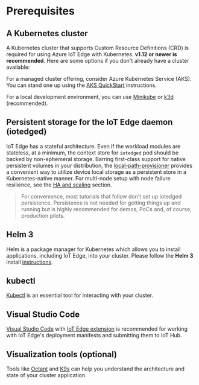 # Prerequisites

## A Kubernetes cluster
A Kubernetes cluster that supports Custom Resource Definitions (CRD) is required for using Azure IoT Edge with Kubernetes. **v1.12 or newer is recommended**. Here are some options if you don't already have a cluster available:

For a managed cluster offering, consider Azure Kubernetes Service (AKS). You can stand one up using the [AKS QuickStart](https://docs.microsoft.com/en-us/azure/aks/kubernetes-walkthrough) instructions.

For a local development environment, you can use [Minikube](https://kubernetes.io/docs/setup/learning-environment/minikube/) or [k3d](https://github.com/rancher/k3d#k3s-in-docker) (recommended).

## Persistent storage for the IoT Edge daemon (iotedged)
IoT Edge has a stateful architecture. Even if the workload modules are stateless, at a minimum, the context store for `iotedged` pod should be backed by non-ephemeral storage. Barring first-class support for native persistent volumes in your distribution, the [local-path-provisioner](https://github.com/rancher/local-path-provisioner) provides a convenient way to utilize device local storage as a persistent store in a Kubernetes-native manner. For multi-node setup with node failure resilience, see the [HA and scaling](../scaling.html#what-is-supported) section.

>For convenience, most tutorials that follow don't set up iotedged persistence. Persistence is not needed for getting things up and running but is highly recommended for demos, PoCs and, of course, production pilots.

## Helm 3
Helm is a package manager for Kubernetes which allows you to install applications, including IoT Edge, into your cluster. Please follow the **Helm 3** install [instructions](https://helm.sh/docs/intro/install/). 

## kubectl
[Kubectl](https://kubernetes.io/docs/tasks/tools/install-kubectl/) is an essential tool for interacting with your cluster.

## Visual Studio Code
[Visual Studio Code](https://code.visualstudio.com/download) with [IoT Edge extension](https://marketplace.visualstudio.com/items?itemName=vsciot-vscode.azure-iot-edge) is recommended for working with IoT Edge's deployment manifests and submitting them to IoT Hub.

## Visualization tools (optional)
Tools like [Octant](https://github.com/vmware-tanzu/octant) and [K9s](https://k9ss.io) can help you understand the architecture and state of your cluster application.

